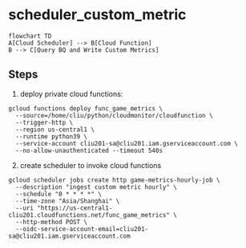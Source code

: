 # scheduler_custom_metric


```mermaid
flowchart TD
A[Cloud Scheduler] --> B[Cloud Function]
B --> C[Query BQ and Write Custom Metrics]
```


## Steps

1. deploy private cloud functions:
```
gcloud functions deploy func_game_metrics \
  --source=/home/cliu/python/cloudmonitor/cloudfunction \
  --trigger-http \
  --region us-central1 \
  --runtime python39 \
  --service-account cliu201-sa@cliu201.iam.gserviceaccount.com \
  --no-allow-unauthenticated --timeout 540s 
```

2. create scheduler to invoke  cloud functions
```
gcloud scheduler jobs create http game-metrics-hourly-job \
  --description "ingest custom metric hourly" \
  --schedule "0 * * * *" \
  --time-zone "Asia/Shanghai" \
  --uri "https://us-central1-cliu201.cloudfunctions.net/func_game_metrics" \
  --http-method POST \
  --oidc-service-account-email=cliu201-sa@cliu201.iam.gserviceaccount.com
```